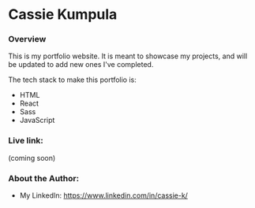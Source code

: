 # Cassie Kumpula

### Overview
This is my portfolio website. It is meant to showcase my projects, and will be updated to add new ones I've completed.

The tech stack to make this portfolio is:
- HTML
- React
- Sass
- JavaScript

### Live link:
(coming soon)

### About the Author:
- My LinkedIn: https://www.linkedin.com/in/cassie-k/